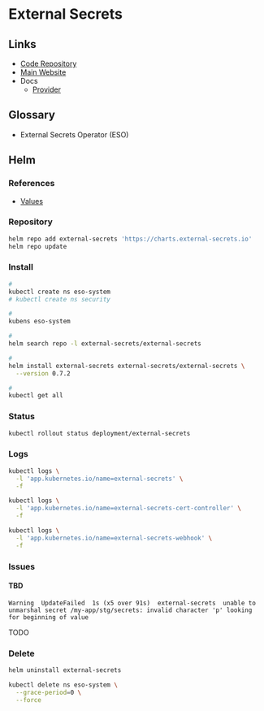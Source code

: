 # External Secrets

## Links

- [Code Repository](https://github.com/external-secrets/external-secrets)
- [Main Website](https://external-secrets.io)
- Docs
  - [Provider](https://external-secrets.io/main/provider/aws-secrets-manager/)

## Glossary

- External Secrets Operator (ESO)

## Helm

### References

- [Values](https://github.com/external-secrets/external-secrets/tree/main/deploy/charts/external-secrets#values)

### Repository

```sh
helm repo add external-secrets 'https://charts.external-secrets.io'
helm repo update
```

### Install

```sh
#
kubectl create ns eso-system
# kubectl create ns security

#
kubens eso-system

#
helm search repo -l external-secrets/external-secrets

#
helm install external-secrets external-secrets/external-secrets \
  --version 0.7.2

#
kubectl get all
```

### Status

```sh
kubectl rollout status deployment/external-secrets
```

### Logs

```sh
kubectl logs \
  -l 'app.kubernetes.io/name=external-secrets' \
  -f

kubectl logs \
  -l 'app.kubernetes.io/name=external-secrets-cert-controller' \
  -f

kubectl logs \
  -l 'app.kubernetes.io/name=external-secrets-webhook' \
  -f
```

### Issues

#### TBD

```log
Warning  UpdateFailed  1s (x5 over 91s)  external-secrets  unable to unmarshal secret /my-app/stg/secrets: invalid character 'p' looking for beginning of value
```

TODO

### Delete

```sh
helm uninstall external-secrets

kubectl delete ns eso-system \
  --grace-period=0 \
  --force
```
